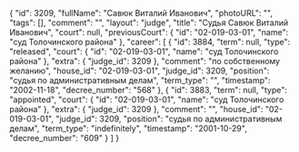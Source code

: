 {
    "id": 3209,
    "fullName": "Савюк Виталий Иванович",
    "photoURL": "",
    "tags": [],
    "comment": "",
    "layout": "judge",
    "title": "Судья Савюк Виталий Иванович",
    "court": null,
    "previousCourt": {
        "id": "02-019-03-01",
        "name": "суд Толочинского района"
    },
    "career": [
        {
            "id": 3884,
            "term": null,
            "type": "released",
            "court": {
                "id": "02-019-03-01",
                "name": "суд Толочинского района"
            },
            "extra": {
                "judge_id": 3209
            },
            "comment": "по собственному желанию",
            "house_id": "02-019-03-01",
            "judge_id": 3209,
            "position": "судья по административным делам",
            "term_type": "",
            "timestamp": "2002-11-18",
            "decree_number": "568"
        },
        {
            "id": 3883,
            "term": null,
            "type": "appointed",
            "court": {
                "id": "02-019-03-01",
                "name": "суд Толочинского района"
            },
            "extra": {
                "judge_id": 3209
            },
            "comment": "",
            "house_id": "02-019-03-01",
            "judge_id": 3209,
            "position": "судья по административным делам",
            "term_type": "indefinitely",
            "timestamp": "2001-10-29",
            "decree_number": "609"
        }
    ]
}